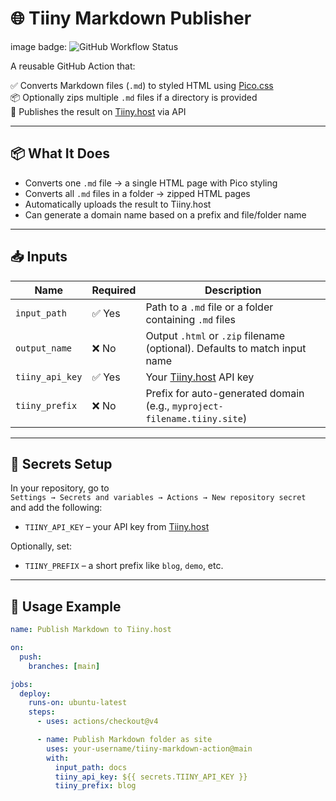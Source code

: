 # 🌐 Tiiny Markdown Publisher

image badge: ![GitHub Workflow Status](https://img.shields.io/github/actions/workflow/status/sammyrulez/tiiny-markdown-action/test-action.yml?branch=main&label=publish&style=flat-square)

A reusable GitHub Action that:

✅ Converts Markdown files (`.md`) to styled HTML using [Pico.css](https://picocss.com)  
📦 Optionally zips multiple `.md` files if a directory is provided  
🚀 Publishes the result on [Tiiny.host](https://tiiny.host) via API  

---

## 📦 What It Does

- Converts one `.md` file → a single HTML page with Pico styling
- Converts all `.md` files in a folder → zipped HTML pages
- Automatically uploads the result to Tiiny.host
- Can generate a domain name based on a prefix and file/folder name

---

## 📥 Inputs

| Name            | Required | Description                                                                 |
|-----------------|----------|-----------------------------------------------------------------------------|
| `input_path`    | ✅ Yes    | Path to a `.md` file or a folder containing `.md` files                     |
| `output_name`   | ❌ No     | Output `.html` or `.zip` filename (optional). Defaults to match input name |
| `tiiny_api_key` | ✅ Yes    | Your [Tiiny.host](https://tiiny.host) API key                              |
| `tiiny_prefix`  | ❌ No     | Prefix for auto-generated domain (e.g., `myproject-filename.tiiny.site`)   |

---

## 🔐 Secrets Setup

In your repository, go to  
`Settings → Secrets and variables → Actions → New repository secret`  
and add the following:

- `TIINY_API_KEY` – your API key from [Tiiny.host](https://tiiny.host)

Optionally, set:
- `TIINY_PREFIX` – a short prefix like `blog`, `demo`, etc.

---

## 🚀 Usage Example

```yaml
name: Publish Markdown to Tiiny.host

on:
  push:
    branches: [main]

jobs:
  deploy:
    runs-on: ubuntu-latest
    steps:
      - uses: actions/checkout@v4

      - name: Publish Markdown folder as site
        uses: your-username/tiiny-markdown-action@main
        with:
          input_path: docs
          tiiny_api_key: ${{ secrets.TIINY_API_KEY }}
          tiiny_prefix: blog
